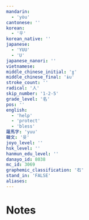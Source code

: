 ```yaml
---
mandarin:
  - 'yòu'
cantonese: ''
korean:
  - '우'
korean_native: ''
japanese:
  - 'YUU'
  - 'U'
japanese_nanori: ''
vietnamese:
middle_chinese_initial: 'ɣ'
middle_chinese_final: 'ɨu'
stroke_count: ''
radical: '人'
skip_number: '1-2-5'
grade_level: '名'
pos: ''
english:
  - 'help'
  - 'protect'
  - 'bless'
羅馬字: 'yuu'
韓文: '윳'
joyo_level: ''
hsk_level: ''
hanmun_edu_level: ''
danayo_id: 8038
mc_id: 3069
graphemic_classification: '右'
stand_in: 'FALSE'
aliases:
---
```


# Notes

